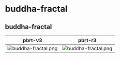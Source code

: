 # buddha-fractal
## buddha-fractal
|pbrt-v3|pbrt-r3|
|---|---|
|![buddha-fractal.png](../v3/buddha-fractal/buddha-fractal.png)|![buddha-fractal.png](../r3/buddha-fractal/buddha-fractal.png)|
